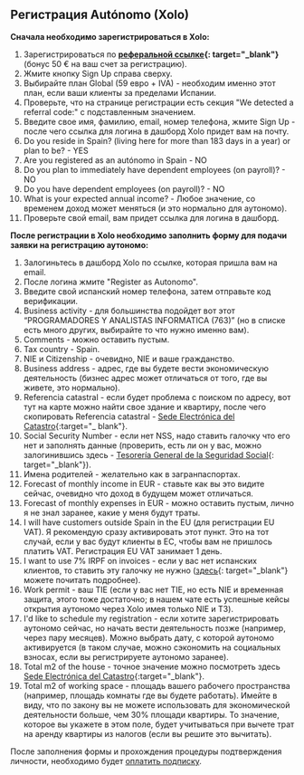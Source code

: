 ## Регистрация Autónomo (Xolo)

**Сначала необходимо зарегистрироваться в Xolo:**

1. Зарегистрироваться по **[реферальной ссылке](https://bit.ly/xolo-signup-free-renta){:
   target="_blank"}** (бонус 50 € на ваш счет за регистрацию).
2. Жмите кнопку Sign Up справа сверху.
3. Выбирайте план Global (59 евро + IVA) - необходим именно этот план, если ваши клиенты за пределами Испании.
4. Проверьте, что на странице регистрации есть секция "We detected a referral code:" с подставленным значением.
5. Введите свое имя, фамилию, email, номер телефона, жмите Sign Up - после чего ссылка для логина в дашборд Xolo придет
   вам на почту.
6. Do you reside in Spain? (living here for more than 183 days in a year) or plan to be? - YES
7. Are you registered as an autónomo in Spain - NO
8. Do you plan to immediately have dependent employees (on payroll)? - NO
9. Do you have dependent employees (on payroll)? - NO
10. What is your expected annual income? - Любое значение, со временем доход может меняться (и это нормально для
    аутономо).
11. Проверьте свой email, вам придет ссылка для логина в дашборд.

**После регистрации в Xolo необходимо заполнить форму для подачи заявки на регистрацию аутономо:**

1. Залогиньтесь в дашборд Xolo по ссылке, которая пришла вам на email.
2. После логина жмите "Register as Autonomo".
3. Введите свой испанский номер телефона, затем отправьте код верификации.
4. Business activity - для большинства подойдет вот этот “PROGRAMADORES Y ANALISTAS INFORMATICA (763)” (но в списке есть
   много других, выбирайте то что нужно именно вам).
5. Comments - можно оставить пустым.
6. Tax country - Spain.
7. NIE и Citizenship - очевидно, NIE и ваше гражданство.
8. Business address - адрес, где вы будете вести экономическую деятельность (бизнес адрес может отличаться от того, где
   вы живете, это нормально).
9. Referencia catastral - если будет проблема с поиском по адресу, вот тут на карте можно найти свое здание и квартиру,
   после чего скопировать Referencia
   catastral - [Sede Electrónica del Catastro](https://www1.sedecatastro.gob.es/cartografia/mapa.aspx){:target="_
   blank"}.
10. Social Security Number - если нет NSS, надо ставить галочку что его нет и заполнять данные (проверить, есть ли он у
    вас, можно залогинившись
    здесь - [Tesorería General de la Seguridad Social](https://portal.seg-social.gob.es/wps/portal/importass/importass/bienvenida){:
    target="_blank"}).
11. Имена родителей - желательно как в загранпаспортах.
12. Forecast of monthly income in EUR - ставьте как вы это видите сейчас, очевидно что доход в будущем может отличаться.
13. Forecast of monthly expenses in EUR - можно оставить пустым, лично я не знал заранее, какие у меня будут траты.
14. I will have customers outside Spain in the EU (для регистрации EU VAT). Я рекомендую сразу активировать этот пункт.
    Это на тот случай, если у вас будут клиенты в ЕС, чтобы вам не пришлось платить VAT. Регистрация EU VAT занимает 1
    день.
15. I want to use 7% IRPF on invoices - если у вас нет испанских клиентов, то ставить эту галочку не
    нужно ([здесь](https://www.xolo.io/es-en/faq/xolo-spain/category/platform/article/can-i-make-invoices-with-7-irpf-personal-income-tax-withhold){:
    target="_blank"}
    можете почитать подробнее).
16. Work permit - ваш TIE (если у вас нет TIE, но есть NIE и временная защита, этого тоже достаточно; в нашем чате есть
    успешные кейсы открытия аутономо через Xolo имея только NIE и ТЗ).
17. I'd like to schedule my registration - если хотите зарегистрировать аутономо сейчас, но начать вести деятельность
    позже (например, через пару месяцев). Можно выбрать дату, с которой аутономо активируется (в таком случае, можно
    сэкономить на социальных взносах, если вы регистрируете аутономо заранее).
18. Total m2 of the house - точное значение можно посмотреть
    здесь [Sede Electrónica del Catastro](https://www1.sedecatastro.gob.es/cartografia/mapa.aspx){:target="_blank"}.
19. Total m2 of working space - площадь вашего рабочего пространства (например, площадь комнаты где вы будете
    работать). Имейте в виду, что по закону вы не можете использовать для экономической деятельности больше, чем 30%
    площади квартиры. То значение, которое вы укажете в этом поле, будет учитываться при вычете трат на аренду квартиры
    из налогов (если вы решите это вычитать).

После заполнения формы и прохождения процедуры подтверждения личности, необходимо
будет [оплатить подписку](#оплата-подписки).
